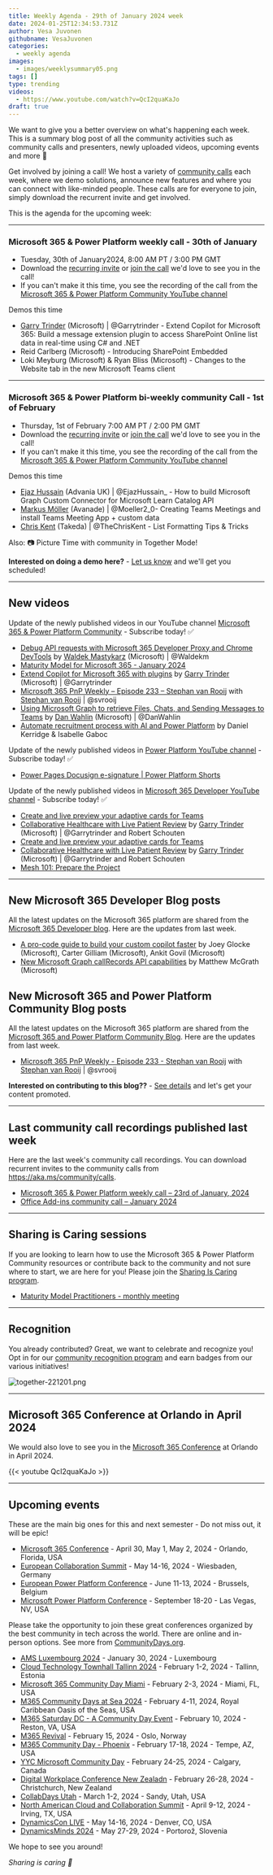 ```yaml
---
title: Weekly Agenda - 29th of January 2024 week
date: 2024-01-25T12:34:53.731Z
author: Vesa Juvonen
githubname: VesaJuvonen
categories:
  - weekly agenda
images:
  - images/weeklysummary05.png
tags: []
type: trending
videos:
  - https://www.youtube.com/watch?v=QcI2quaKaJo
draft: true
---
```


We want to give you a better overview on what's happening each week. This is a summary blog post of all the community activities such as community calls and presenters, newly uploaded videos, upcoming events and more 🚀 

Get involved by joining a call! We host a variety of [community calls](https://aka.ms/community/calls) each week, where we demo solutions, announce new features and where you can connect with like-minded people. These calls are for everyone to join, simply download the recurrent invite and get involved.

This is the agenda for the upcoming week:

---

### Microsoft 365 & Power Platform weekly call - 30th of January

* Tuesday, 30th of January2024, 8:00 AM PT / 3:00 PM GMT
* Download the [recurring invite](https://aka.ms/m365-dev-call) or [join the call](https://aka.ms/m365-dev-call-join) we'd love to see you in the call!
* If you can't make it this time, you see the recording of the call from the [Microsoft 365 & Power Platform Community YouTube channel](https://www.youtube.com/playlist?list=PLR9nK3mnD-OUQOW86tT5dkCRQAVGY7DlH)

Demos this time

* [Garry Trinder](https://twitter.com/garrytrinder) (Microsoft) | @Garrytrinder - Extend Copilot for Microsoft 365: Build a message extension plugin to access SharePoint Online list data in real-time using C# and .NET
* Reid Carlberg (Microsoft) - Introducing SharePoint Embedded
* Loki Meyburg (Microsoft) & Ryan Bliss (Microsoft) - Changes to the Website tab in the new Microsoft Teams client

---

### Microsoft 365 & Power Platform bi-weekly community Call - 1st of February

* Thursday, 1st of February 7:00 AM PT / 2:00 PM GMT
* Download the [recurring invite](https://aka.ms/spdev-sig-call) or [join the call](https://aka.ms/spdev-sig-call-join) we'd love to see you in the call!
* If you can't make it this time, you see the recording of the call from the [Microsoft 365 & Power Platform Community YouTube channel](https://www.youtube.com/watch?v=gAqUr9wa2_0&list=PLR9nK3mnD-OURfm5Ypu-wK52cxBv_gXCA)

Demos this time

* [Ejaz Hussain](https://twitter.com/EjazHussain_) (Advania UK) | @EjazHussain_ - How to build Microsoft Graph Custom Connector for Microsoft Learn Catalog API
* [Markus Möller](https://twitter.com/Moeller2_0) (Avanade) | @Moeller2_0- Creating Teams Meetings and install Teams Meeting App + custom data​
* [Chris Kent](https://twitter.com/theChrisKent) (Takeda) | @TheChrisKent - List Formatting Tips & Tricks


Also: 📷 Picture Time with community in Together Mode!

**Interested on doing a demo here?** - [Let us know](https://aka.ms/community/request/demo) and we'll get you scheduled!

---

## New videos 

Update of the newly published videos in our YouTube channel [Microsoft 365 & Power Platform Community](https://www.youtube.com/channel/UC_mKdhw-V6CeCM7gTo_Iy7w) - Subscribe today! ✅

* [Debug API requests with Microsoft 365 Developer Proxy and Chrome DevTools](https://www.youtube.com/watch?v=LO82Uv0c22U) by [Waldek Mastykarz](https://twitter.com/waldekm) (Microsoft) | @Waldekm 
* [Maturity Model for Microsoft 365 - January 2024](https://www.youtube.com/watch?v=mzxKVtOwMpI)
* [Extend Copilot for Microsoft 365 with plugins](https://www.youtube.com/watch?v=ePLgSsje4Fw) by [Garry Trinder](https://twitter.com/garrytrinder) (Microsoft) | @Garrytrinder
* [Microsoft 365 PnP Weekly – Episode 233 – Stephan van Rooij](https://www.youtube.com/watch?v=Y6stCc4H-SM) with [Stephan van Rooij](https://twitter.com/svrooij) | @svrooij
* [Using Microsoft Graph to retrieve Files, Chats, and Sending Messages to Teams](https://www.youtube.com/watch?v=pkph3eDMG9k) by [Dan Wahlin](https://twitter.com/DanWahlin) (Microsoft) | @DanWahlin
* [Automate recruitment process with AI and Power Platform](https://www.youtube.com/watch?v=HWV_ufdmuQ4) by Daniel Kerridge & Isabelle Gaboc

Update of the newly published videos in [Power Platform YouTube channel](https://www.youtube.com/@mspowerplatform) - Subscribe today! ✅

* [Power Pages Docusign e-signature | Power Platform Shorts](https://www.youtube.com/watch?v=xvxspc-jLDE)


Update of the newly published videos in [Microsoft 365 Developer YouTube channel](https://www.youtube.com/@Microsoft365Developer) - Subscribe today! ✅

* [Create and live preview your adaptive cards for Teams](https://www.youtube.com/watch?v=RzI1DINaSzM)
* [Collaborative Healthcare with Live Patient Review](https://www.youtube.com/watch?v=Ga2fPTd4X8E) by [Garry Trinder](https://twitter.com/garrytrinder) (Microsoft) | @Garrytrinder and Robert Schouten
* [Create and live preview your adaptive cards for Teams](https://www.youtube.com/watch?v=RzI1DINaSzM&t=56s)
* [Collaborative Healthcare with Live Patient Review](https://www.youtube.com/watch?v=Ga2fPTd4X8E) by  [Garry Trinder](https://twitter.com/garrytrinder) (Microsoft) | @Garrytrinder and Robert Schouten
* [Mesh 101: Prepare the Project](https://www.youtube.com/watch?v=snvNgvZIO4E)

---

## New Microsoft 365 Developer Blog posts

All the latest updates on the Microsoft 365 platform are shared from the [Microsoft 365 Developer blog](https://devblogs.microsoft.com/microsoft365dev/). Here are the updates from last week.

* [A pro-code guide to build your custom copilot faster](https://devblogs.microsoft.com/microsoft365dev/a-pro-code-guide-to-build-your-custom-copilot-faster/) by Joey Glocke (Microsoft), Carter Gilliam (Microsoft), Ankit Govil (Microsoft)
* [New Microsoft Graph callRecords API capabilities](https://devblogs.microsoft.com/microsoft365dev/new-microsoft-graph-callrecords-api-capabilities/) by Matthew McGrath (Microsoft)


## New Microsoft 365 and Power Platform Community Blog posts

All the latest updates on the Microsoft 365 platform are shared from the [Microsoft 365 and Power Platform Community Blog](https://pnp.github.io/blog/). Here are the updates from last week.

* [Microsoft 365 PnP Weekly - Episode 233 - Stephan van Rooij](https://pnp.github.io/blog/microsoft-365-pnp-weekly/episode-233/) with [Stephan van Rooij](https://twitter.com/svrooij) | @svrooij

**Interested on contributing to this blog??** - [See details](https://pnp.github.io/blog/post/contribute-blog/) and let's get your content promoted.

---

## Last community call recordings published last week

Here are the last week's community call recordings. You can download recurrent invites to the community calls from https://aka.ms/community/calls.

* [Microsoft 365 & Power Platform weekly call – 23rd of January, 2024](https://www.youtube.com/watch?v=r4d7di9GbmM)
* [Office Add-ins community call – January 2024](https://www.youtube.com/watch?v=puCPsUZVT2U)


---

## Sharing is Caring sessions

If you are looking to learn how to use the Microsoft 365 & Power Platform Community resources or contribute back to the community and not sure where to start, we are here for you! Please join the [Sharing Is Caring program](https://pnp.github.io/sharing-is-caring/).

* [Maturity Model Practitioners - monthly meeting](https://aka.ms/mm4m365/invite)

---

## Recognition

You already contributed? Great, we want to celebrate and recognize you! Opt in for our [community recognition program](https://pnp.github.io/recognitionprogram/) and earn badges from our various initiatives! 

![together-221201.png](images/community-recognization-program.png)

---

## Microsoft 365 Conference at Orlando in April 2024

We would also love to see you in the [Microsoft 365 Conference](https://m365conf.com/) at Orlando in April 2024.

{{< youtube QcI2quaKaJo >}}

---

## Upcoming events

These are the main big ones for this and next semester - Do not miss out, it will be epic!

* [Microsoft 365 Conference](https://m365conf.com/#!/) - April 30, May 1, May 2, 2024 - Orlando, Florida, USA
* [European Collaboration Summit](https://www.cloudsummit.eu/) - May 14-16, 2024 - Wiesbaden, Germany
* [European Power Platform Conference](https://www.sharepointeurope.com/european-power-platform-conference/) - June 11-13, 2024 - Brussels, Belgium
* [Microsoft Power Platform Conference](https://powerplatformconf.com/#!/) - September 18-20 - Las Vegas, NV, USA


Please take the opportunity to join these great conferences organized by the best community in tech across the world. There are online and in-person options. See more from [CommunityDays.org](https://www.communitydays.org/).

* [AMS Luxembourg 2024](https://communitydays.org/event/2024-01-30/ams-luxembourg-2024) - January 30, 2024 - Luxembourg
* [Cloud Technology Townhall Tallinn 2024](https://www.communitydays.org/event/2024-02-01/cloud-technology-townhall-tallinn-2024) - February 1-2, 2024 - Tallinn, Estonia
* [Microsoft 365 Community Day Miami](https://www.communitydays.org/event/2024-02-02/microsoft-365-community-day-miami) - February 2-3, 2024 - Miami, FL, USA
* [M365 Community Days at Sea 2024](https://www.communitydays.org/event/2024-02-04/m365-community-days-at-sea-2024) - February 4-11, 2024, Royal Caribbean Oasis of the Seas, USA
* [M365 Saturday DC - A Community Day Event](https://www.communitydays.org/event/2024-02-10/m365-saturday-dc-a-community-day-event) - February 10, 2024 - Reston, VA, USA
* [M365 Revival](https://www.communitydays.org/event/2024-02-15/m365-revival) - February 15, 2024 - Oslo, Norway
* [M365 Community Day - Phoenix](https://www.communitydays.org/event/2024-01-13/m365-community-day-phoenix) - February 17-18, 2024 - Tempe, AZ, USA
* [YYC Microsoft Community Day](https://www.communitydays.org/event/2024-02-24/yyc-microsoft-community-day) - February 24-25, 2024 - Calgary, Canada
* [Digital Workplace Conference New Zealadn](https://www.communitydays.org/event/2024-02-27/digital-workplace-conference-new-zealand) - February 26-28, 2024 - Christchurch, New Zealand
* [CollabDays Utah](https://www.communitydays.org/event/2024-03-01/collabdays-utah) - March 1-2, 2024 - Sandy, Utah, USA
* [North American Cloud and Collaboration Summit](https://www.communitydays.org/event/2024-04-09/north-american-cloud-and-collaboration-summit) - April 9-12, 2024 - Irving, TX, USA
* [DynamicsCon LIVE](https://www.communitydays.org/event/2024-05-13/dynamicscon-live) - May 14-16, 2024 - Denver, CO, USA
* [DynamicsMinds 2024](https://www.communitydays.org/event/2024-05-27/dynamicsminds-2024) - May 27-29, 2024 - Portorož, Slovenia

We hope to see you around!

_Sharing is caring 🧡_
